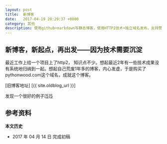 ```yaml
---
layout: post  
title:  新博客  
date:   2017-04-19 20:29:37 +0800
category: 其他
description: 使用github+markdown写静态博客，使用HTTP2技术+独立域名发布，支持赞赏，评论，结合seo优化技术。主要记录linux和python方面有关的技术总结 。
---
```


## 新博客，新起点，再出发——因为技术需要沉淀


最近工作上给一个项目上了http2， 知识点不少。想起最近2年有一些技术成果没有系统地归纳到一起。想起自己荒废1年多的博客，内心发虚，于是购买了pythonwood.com这个域名，成就这个博客。

[旧博客地址] [{{ site.oldblog_url }}]

发现一个很好的例子[[5]][5]

## 参考资料

[1]: http://beiyuu.com/github-pages "使用Github Pages建独立博客"
[2]: http://allu.me/blog/2014/12/05/github-pages/ "GitHub Pages 静态博客 - 个人建站实录"
[3]: https://crispgm.com/page/48-tips-for-jekyll-you-should-know.html "48 个你需要知道的 Jekyll 使用技巧"
[4]: http://blog.hszofficial.site/blog/2016/11/26/利用GITHUBpage搭建个人博客和项目主页/ "利用GITHUBpage搭建个人博客和项目主页"
[5]: https://github.com/fooleap/fooleap.github.io "很好jeklly博客例子"

**本文历史**

* 2017 年 04 月 14 日 完成初稿

